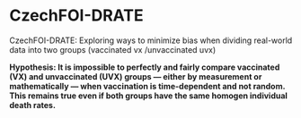 # CzechFOI-DRATE

CzechFOI-DRATE: Exploring ways to minimize bias when dividing real-world data into two groups (vaccinated vx /unvaccinated uvx)
<br>

**Hypothesis:
It is impossible to perfectly and fairly compare vaccinated (VX) and unvaccinated (UVX) groups — either by measurement or mathematically — when vaccination is time-dependent and not random. This remains true even if both groups have the same homogen individual death rates.**

